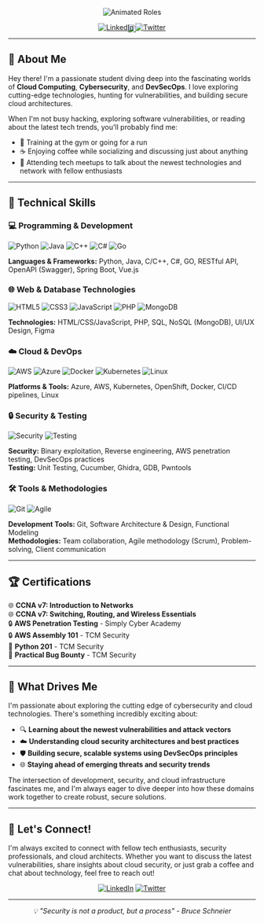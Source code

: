 <!-- Option 1: Gradient Wave Animation -->
<!--
<div align="center">
  <img src="https://capsule-render.vercel.app/api?type=waving&color=0:667eea,100:764ba2&height=300&section=header&text=Abdelrahman%20Ghonim&fontSize=50&fontColor=ffffff&animation=twinkling&fontAlign=50&fontAlignY=40" />
</div>
-->

<!-- Option 2: Cyber Matrix Style -->
 
<div align="center">
  <img src="https://capsule-render.vercel.app/api?type=cylinder&color=0:000000,50:1a1a2e,100:16213e&height=300&section=header&text=Abdelrahman%20Ghonim&fontSize=45&fontColor=00ff41&animation=blinking&fontAlign=50&fontAlignY=40" />
</div>

<!-- Option 3: Futuristic Hexagon -->
<!--
<div align="center">
  <img src="https://capsule-render.vercel.app/api?type=slice&color=0:667eea,50:764ba2,100:f093fb&height=300&section=header&text=Abdelrahman%20Ghonim&fontSize=48&fontColor=ffffff&animation=fadeIn&fontAlign=50&fontAlignY=40" />
</div>
-->

<!-- Option 4: Soft Gradient Rounded -->
<!--
<div align="center">
  <img src="https://capsule-render.vercel.app/api?type=soft&color=0:667eea,100:764ba2&height=300&section=header&text=Abdelrahman%20Ghonim&fontSize=50&fontColor=ffffff&animation=twinkling&fontAlign=50&fontAlignY=40" />
</div>
-->

<div align="center" style="margin-top: -50px;">
  <img src="https://readme-typing-svg.herokuapp.com?font=Fira+Code&size=24&duration=3000&pause=1000&color=ffffff&center=true&vCenter=true&width=500&height=60&lines=Cloud+Student;Cyber+Security+Student;DevSecOps+Student" alt="Animated Roles" />
</div>

<div align="center">
  
[![LinkedIn](https://img.shields.io/badge/LinkedIn-667eea?style=for-the-badge&logo=linkedin&logoColor=white)](https://www.linkedin.com/in/abdelrahman-ghonim-032100274/)
[![Twitter](https://img.shields.io/badge/Twitter-764ba2?style=for-the-badge&logo=twitter&logoColor=white)](https://x.com/ghonim808?s=21)

</div>

---

## 👋 About Me

Hey there! I'm a passionate student diving deep into the fascinating worlds of **Cloud Computing**, **Cybersecurity**, and **DevSecOps**. I love exploring cutting-edge technologies, hunting for vulnerabilities, and building secure cloud architectures. 

When I'm not busy hacking, exploring software vulnerabilities, or reading about the latest tech trends, you'll probably find me:
- 💪 Training at the gym or going for a run
- ☕ Enjoying coffee while socializing and discussing just about anything
- 🚀 Attending tech meetups to talk about the newest technologies and network with fellow enthusiasts

---

## 🚀 Technical Skills

### 💻 Programming & Development
![Python](https://img.shields.io/badge/Python-3776AB?style=for-the-badge&logo=python&logoColor=white)
![Java](https://img.shields.io/badge/Java-ED8B00?style=for-the-badge&logo=java&logoColor=white)
![C++](https://img.shields.io/badge/C%2B%2B-00599C?style=for-the-badge&logo=c%2B%2B&logoColor=white)
![C#](https://img.shields.io/badge/C%23-239120?style=for-the-badge&logo=c-sharp&logoColor=white)
![Go](https://img.shields.io/badge/Go-00ADD8?style=for-the-badge&logo=go&logoColor=white)

**Languages & Frameworks:** Python, Java, C/C++, C#, GO, RESTful API, OpenAPI (Swagger), Spring Boot, Vue.js

### 🌐 Web & Database Technologies
![HTML5](https://img.shields.io/badge/HTML5-E34F26?style=for-the-badge&logo=html5&logoColor=white)
![CSS3](https://img.shields.io/badge/CSS3-1572B6?style=for-the-badge&logo=css3&logoColor=white)
![JavaScript](https://img.shields.io/badge/JavaScript-F7DF1E?style=for-the-badge&logo=javascript&logoColor=black)
![PHP](https://img.shields.io/badge/PHP-777BB4?style=for-the-badge&logo=php&logoColor=white)
![MongoDB](https://img.shields.io/badge/MongoDB-4EA94B?style=for-the-badge&logo=mongodb&logoColor=white)

**Technologies:** HTML/CSS/JavaScript, PHP, SQL, NoSQL (MongoDB), UI/UX Design, Figma

### ☁️ Cloud & DevOps
![AWS](https://img.shields.io/badge/AWS-232F3E?style=for-the-badge&logo=amazon-aws&logoColor=white)
![Azure](https://img.shields.io/badge/Azure-0078D4?style=for-the-badge&logo=microsoft-azure&logoColor=white)
![Docker](https://img.shields.io/badge/Docker-2496ED?style=for-the-badge&logo=docker&logoColor=white)
![Kubernetes](https://img.shields.io/badge/Kubernetes-326CE5?style=for-the-badge&logo=kubernetes&logoColor=white)
![Linux](https://img.shields.io/badge/Linux-FCC624?style=for-the-badge&logo=linux&logoColor=black)

**Platforms & Tools:** Azure, AWS, Kubernetes, OpenShift, Docker, CI/CD pipelines, Linux

### 🔒 Security & Testing
![Security](https://img.shields.io/badge/Security-FF6B6B?style=for-the-badge&logo=security&logoColor=white)
![Testing](https://img.shields.io/badge/Testing-4CAF50?style=for-the-badge&logo=testing-library&logoColor=white)

**Security:** Binary exploitation, Reverse engineering, AWS penetration testing, DevSecOps practices  
**Testing:** Unit Testing, Cucumber, Ghidra, GDB, Pwntools

### 🛠️ Tools & Methodologies
![Git](https://img.shields.io/badge/Git-F05032?style=for-the-badge&logo=git&logoColor=white)
![Agile](https://img.shields.io/badge/Agile-239120?style=for-the-badge&logo=agile&logoColor=white)

**Development Tools:** Git, Software Architecture & Design, Functional Modeling  
**Methodologies:** Team collaboration, Agile methodology (Scrum), Problem-solving, Client communication

---

## 🏆 Certifications

🌐 **CCNA v7: Introduction to Networks**  
🌐 **CCNA v7: Switching, Routing, and Wireless Essentials**  
🔒 **AWS Penetration Testing** - Simply Cyber Academy  
🔒 **AWS Assembly 101** - TCM Security  
🐍 **Python 201** - TCM Security  
🐛 **Practical Bug Bounty** - TCM Security  

---

## 🌟 What Drives Me

I'm passionate about exploring the cutting edge of cybersecurity and cloud technologies. There's something incredibly exciting about:

- 🔍 **Learning about the newest vulnerabilities and attack vectors**
- ☁️ **Understanding cloud security architectures and best practices**  
- 🛡️ **Building secure, scalable systems using DevSecOps principles**
- 🌐 **Staying ahead of emerging threats and security trends**

The intersection of development, security, and cloud infrastructure fascinates me, and I'm always eager to dive deeper into how these domains work together to create robust, secure solutions.

---

## 🤝 Let's Connect!

I'm always excited to connect with fellow tech enthusiasts, security professionals, and cloud architects. Whether you want to discuss the latest vulnerabilities, share insights about cloud security, or just grab a coffee and chat about technology, feel free to reach out!

<div align="center">

[![LinkedIn](https://img.shields.io/badge/LinkedIn-Let's_Connect!-0077B5?style=for-the-badge&logo=linkedin&logoColor=white)](https://www.linkedin.com/in/abdelrahman-ghonim-032100274/)
[![Twitter](https://img.shields.io/badge/Twitter-Follow_Me!-1DA1F2?style=for-the-badge&logo=twitter&logoColor=white)](https://x.com/ghonim808?s=21)

</div>

---

<div align="center">
  <i>💡 "Security is not a product, but a process" - Bruce Schneier</i>
</div>
